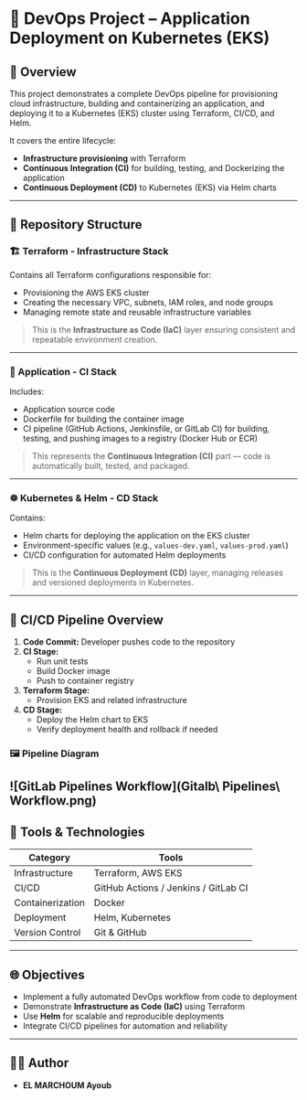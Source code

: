 # 🚀 DevOps Project – Application Deployment on Kubernetes (EKS)

## 📘 Overview
This project demonstrates a complete DevOps pipeline for provisioning cloud infrastructure, building and containerizing an application, and deploying it to a Kubernetes (EKS) cluster using Terraform, CI/CD, and Helm.

It covers the entire lifecycle:

- **Infrastructure provisioning** with Terraform  
- **Continuous Integration (CI)** for building, testing, and Dockerizing the application  
- **Continuous Deployment (CD)** to Kubernetes (EKS) via Helm charts  

---

## 🧩 Repository Structure

### 🏗️ Terraform - Infrastructure Stack
Contains all Terraform configurations responsible for:

- Provisioning the AWS EKS cluster  
- Creating the necessary VPC, subnets, IAM roles, and node groups  
- Managing remote state and reusable infrastructure variables  

> This is the **Infrastructure as Code (IaC)** layer ensuring consistent and repeatable environment creation.

---

### 🧱 Application - CI Stack
Includes:

- Application source code  
- Dockerfile for building the container image  
- CI pipeline (GitHub Actions, Jenkinsfile, or GitLab CI) for building, testing, and pushing images to a registry (Docker Hub or ECR)  

> This represents the **Continuous Integration (CI)** part — code is automatically built, tested, and packaged.

---

### ☸️ Kubernetes & Helm - CD Stack
Contains:

- Helm charts for deploying the application on the EKS cluster  
- Environment-specific values (e.g., `values-dev.yaml`, `values-prod.yaml`)  
- CI/CD configuration for automated Helm deployments  

> This is the **Continuous Deployment (CD)** layer, managing releases and versioned deployments in Kubernetes.

---

## 🔄 CI/CD Pipeline Overview
1. **Code Commit:** Developer pushes code to the repository  
2. **CI Stage:**  
   - Run unit tests  
   - Build Docker image  
   - Push to container registry  
3. **Terraform Stage:**  
   - Provision EKS and related infrastructure  
4. **CD Stage:**  
   - Deploy the Helm chart to EKS  
   - Verify deployment health and rollback if needed  

### 🖼 Pipeline Diagram
![GitLab Pipelines Workflow](Gitalb\ Pipelines\ Workflow.png)
---

## 🧰 Tools & Technologies

| Category          | Tools                           |
|------------------|---------------------------------|
| Infrastructure    | Terraform, AWS EKS             |
| CI/CD             | GitHub Actions / Jenkins / GitLab CI |
| Containerization  | Docker                          |
| Deployment        | Helm, Kubernetes               |
| Version Control   | Git & GitHub                   |

---

## 🌐 Objectives
- Implement a fully automated DevOps workflow from code to deployment  
- Demonstrate **Infrastructure as Code (IaC)** using Terraform  
- Use **Helm** for scalable and reproducible deployments  
- Integrate CI/CD pipelines for automation and reliability  

---

## 🧑‍💻 Author
- **EL MARCHOUM Ayoub**  
